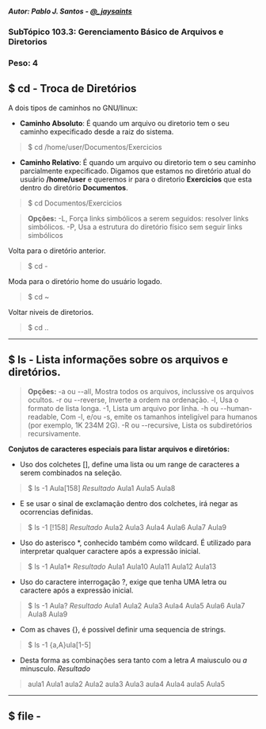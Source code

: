 ##### Autor: Pablo J. Santos - [@_jaysaints](#code)
### SubTópico 103.3: Gerenciamento Básico de Arquivos e Diretorios
### Peso: 4

## $ cd - Troca de Diretórios
A dois tipos de caminhos no GNU/linux:
- __Caminho Absoluto__: É quando um arquivo ou diretorio tem o seu caminho expecificado desde a raiz do sistema.
> $ cd /home/user/Documentos/Exercicios

- __Caminho Relativo__: É quando um arquivo ou diretorio tem o seu caminho parcialmente expecificado. Digamos que estamos no diretório atual do usuário **/home/user** e queremos ir para o diretorio **Exercicios** que esta dentro do diretório **Documentos**.
> $ cd Documentos/Exercicios

>**Opções:**
> -L, Força links simbólicos a serem seguidos: resolver links simbólicos.
> -P, Usa a estrutura do diretório físico sem seguir links simbólicos

Volta para o diretório anterior.
> $ cd -

Moda para o diretório home do usuário logado.
> $ cd ~ 

Voltar niveis de diretorios.
> $ cd ..

______

## $ ls - Lista informações sobre os arquivos e diretórios.
>**Opções:**
> -a ou --all, Mostra todos os arquivos, inclussive os arquivos ocultos.
> -r ou --reverse, Inverte a ordem na ordenação.
> -l, Usa o formato de lista longa.
> -1, Lista um arquivo por linha.
> -h ou --human-readable, Com -l, e/ou -s, emite os tamanhos inteligível para humanos (por exemplo, 1K 234M 2G).
> -R ou --recursive, Lista os subdiretórios recursivamente. 

**Conjutos de caracteres especiais para listar arquivos e diretórios:**

- Uso dos colchetes [], define uma lista ou um range de caracteres a serem combinados na seleção. 
> $ ls -1 Aula[158]
_Resultado_
> Aula1
> Aula5
> Aula8

- E se usar o sinal de exclamação dentro dos colchetes, irá negar as ocorrencias definidas.
> $ ls -1 [!158]
_Resultado_
> Aula2
> Aula3
> Aula4
> Aula6
> Aula7
> Aula9

- Uso do asterisco *, conhecido também como wildcard. É utilizado para interpretar qualquer caractere após a expressão inicial.
> $ ls -1 Aula1*
_Resultado_ 
> Aula1
> Aula10
> Aula11
> Aula12
> Aula13

- Uso do caractere interrogação ?, exige que tenha UMA letra ou caractere após a expressão inicial.
> $ ls -1 Aula?
_Resultado_
> Aula1
> Aula2
> Aula3
> Aula4
> Aula5
> Aula6
> Aula7
> Aula8
> Aula9

- Com as chaves {}, é possivel definir uma sequencia de strings.
> $ ls -1 {a,A}ula[1-5]
- Desta forma as combinações sera tanto com a letra _A_ maiusculo ou _a_ minusculo.
_Resultado_
> aula1
> Aula1
> aula2
> Aula2
> aula3
> Aula3
> aula4
> Aula4
> aula5
> Aula5

______

## $ file - 




































